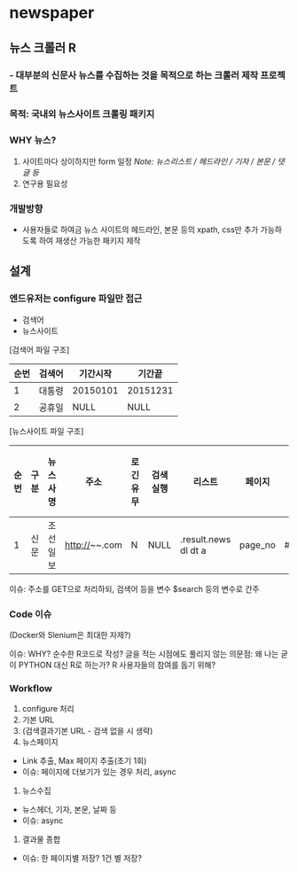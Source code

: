 newspaper
================

뉴스 크롤러 R
-------------

### - 대부분의 신문사 뉴스를 수집하는 것을 목적으로 하는 크롤러 제작 프로젝트

### 목적: 국내외 뉴스사이트 크롤링 패키지

### WHY 뉴스?

1.  사이트마다 상이하지만 form 일정 *Note: 뉴스리스트 / 헤드라인 / 기자 / 본문 / 댓글 등*
2.  연구용 필요성

### 개발방향

-   사용자들로 하여금 뉴스 사이트의 헤드라인, 본문 등의 xpath, css만 추가 가능하도록 하여 재생산 가능한 패키지 제작

설계
----

### 엔드유저는 configure 파일만 접근

-   검색어
-   뉴스사이트

\[검색어 파일 구조\]

| 순번 | 검색어 | 기간시작 | 기간끝   |
|------|--------|----------|----------|
| 1    | 대통령 | 20150101 | 20151231 |
| 2    | 공휴일 | NULL     | NULL     |

\[뉴스사이트 파일 구조\]

<table>
<colgroup>
<col width="3%" />
<col width="3%" />
<col width="6%" />
<col width="10%" />
<col width="6%" />
<col width="6%" />
<col width="14%" />
<col width="5%" />
<col width="13%" />
<col width="6%" />
<col width="8%" />
<col width="7%" />
<col width="9%" />
</colgroup>
<thead>
<tr class="header">
<th>순번</th>
<th>구분</th>
<th>뉴스사명</th>
<th>주소</th>
<th>로긴유무</th>
<th>검색실행</th>
<th>리스트</th>
<th>페이지</th>
<th>제목</th>
<th>본문</th>
<th>뉴스코드유무</th>
<th>페이지건수</th>
<th>총페이지수</th>
</tr>
</thead>
<tbody>
<tr class="odd">
<td>1</td>
<td>신문</td>
<td>조선일보</td>
<td><a href="http://" class="uri">http://</a>~~.com</td>
<td>N</td>
<td>NULL</td>
<td>.result.news dl dt a</td>
<td>page_no</td>
<td>#news_title_text_id</td>
<td>div.par p</td>
<td>NULL</td>
<td>10</td>
<td>h3 em</td>
</tr>
</tbody>
</table>

이슈: 주소를 GET으로 처리하되, 검색어 등을 변수 $search 등의 변수로 간주

### Code 이슈

(Docker와 Slenium은 최대한 자제?)

이슈: WHY? 순수한 R코드로 작성? 글을 적는 시점에도 풀리지 않는 의문점: 왜 나는 굳이 PYTHON 대신 R로 하는가? R 사용자들의 참여를 돕기 위해?

### Workflow

1.  configure 처리
2.  기본 URL
3.  (검색결과기본 URL - 검색 없을 시 생략)
4.  뉴스페이지

-   Link 추출, Max 페이지 추출(초기 1회)
-   이슈: 페이지에 더보기가 있는 경우 처리, async

1.  뉴스수집

-   뉴스헤더, 기자, 본문, 날짜 등
-   이슈: async

1.  결과물 종합

-   이슈: 한 페이지별 저장? 1건 별 저장?
